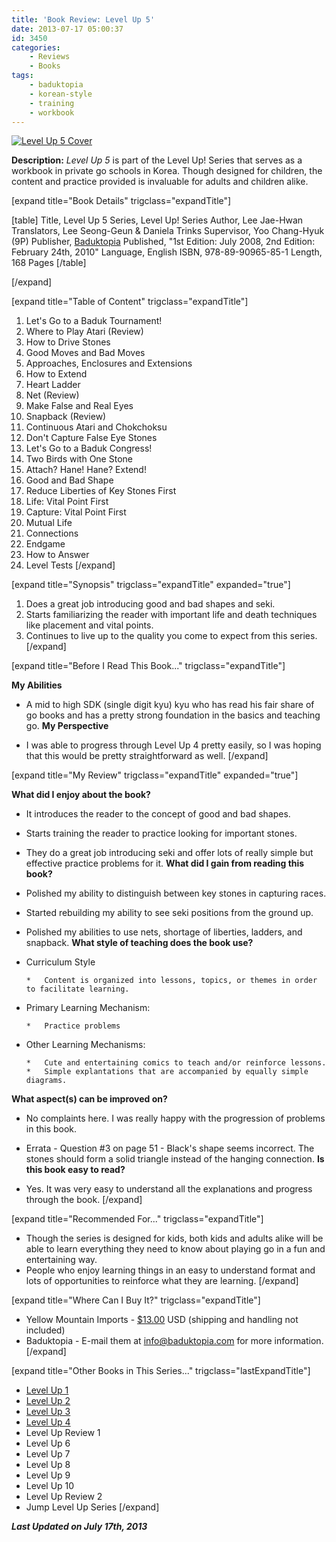 ```yaml
---
title: 'Book Review: Level Up 5'
date: 2013-07-17 05:00:37
id: 3450
categories:
	- Reviews
	- Books
tags:
	- baduktopia
	- korean-style
	- training
	- workbook
---
```


[![Level Up 5 Cover](http://www.bengozen.com/wp-content/uploads/2013/07/levelup5cover.jpg)](http://www.bengozen.com/wp-content/uploads/2013/07/levelup5cover.jpg)

**Description:** _Level Up 5_ is part of the Level Up! Series that serves as a workbook in private go schools in Korea. Though designed for children, the content and practice provided is invaluable for adults and children alike.

<!--more-->

[expand title="Book Details" trigclass="expandTitle"]

[table]
Title, Level Up 5
Series, Level Up! Series
Author, Lee Jae-Hwan
Translators, Lee Seong-Geun &amp; Daniela Trinks
Supervisor, Yoo Chang-Hyuk (9P)
Publisher, [Baduktopia](http://www.baduktopia.com)
Published, "1st Edition: July 2008, 2nd Edition: February 24th, 2010"
Language, English
ISBN, 978-89-90965-85-1
Length, 168 Pages
[/table]

[/expand]

[expand title="Table of Content" trigclass="expandTitle"]

1.  Let's Go to a Baduk Tournament!
2.  Where to Play Atari (Review)
3.  How to Drive Stones
4.  Good Moves and Bad Moves
5.  Approaches, Enclosures and Extensions
6.  How to Extend
7.  Heart Ladder
8.  Net (Review)
9.  Make False and Real Eyes
10.  Snapback (Review)
11.  Continuous Atari and Chokchoksu
12.  Don't Capture False Eye Stones
13.  Let's Go to a Baduk Congress!
14.  Two Birds with One Stone
15.  Attach? Hane! Hane? Extend!
16.  Good and Bad Shape
17.  Reduce Liberties of Key Stones First
18.  Life: Vital Point First
19.  Capture: Vital Point First
20.  Mutual Life
21.  Connections
22.  Endgame
23.  How to Answer
24.  Level Tests
[/expand]

[expand title="Synopsis" trigclass="expandTitle" expanded="true"]

1.  Does a great job introducing good and bad shapes and seki.
2.  Starts familiarizing the reader with important life and death techniques like placement and vital points.
3.  Continues to live up to the quality you come to expect from this series.
[/expand]

[expand title="Before I Read This Book..." trigclass="expandTitle"]

**My Abilities**

*   A mid to high SDK (single digit kyu) kyu who has read his fair share of go books and has a pretty strong foundation in the basics and teaching go.
**My Perspective**

*   I was able to progress through Level Up 4 pretty easily, so I was hoping that this would be pretty straightforward as well.
[/expand]

[expand title="My Review" trigclass="expandTitle" expanded="true"]

**What did I enjoy about the book?**

*   It introduces the reader to the concept of good and bad shapes.
*   Starts training the reader to practice looking for important stones.
*   They do a great job introducing seki and offer lots of really simple but effective practice problems for it.
**What did I gain from reading this book?**

*   Polished my ability to distinguish between key stones in capturing races.
*   Started rebuilding my ability to see seki positions from the ground up.
*   Polished my abilities to use nets, shortage of liberties, ladders, and snapback.
**What style of teaching does the book use?**

*   Curriculum Style

		*   Content is organized into lessons, topics, or themes in order to facilitate learning.

*   Primary Learning Mechanism:

		*   Practice problems

*   Other Learning Mechanisms:

		*   Cute and entertaining comics to teach and/or reinforce lessons.
		*   Simple explantations that are accompanied by equally simple diagrams.
**What aspect(s) can be improved on?**

*   No complaints here. I was really happy with the progression of problems in this book.
*   Errata - Question #3 on page 51 - Black's shape seems incorrect. The stones should form a solid triangle instead of the hanging connection.
**Is this book easy to read?**

*   Yes. It was very easy to understand all the explanations and progress through the book.
[/expand]

[expand title="Recommended For..." trigclass="expandTitle"]

*   Though the series is designed for kids, both kids and adults alike will be able to learn everything they need to know about playing go in a fun and entertaining way.
*   People who enjoy learning things in an easy to understand format and lots of opportunities to reinforce what they are learning.
[/expand]

[expand title="Where Can I Buy It?" trigclass="expandTitle"]

*   Yellow Mountain Imports - [$13.00](https://www.ymimports.com/p-787-level-up-5-22-20-kyu.aspx#.UeAS40GvPzw "Yellow Mountain Imports Purchase Link") USD (shipping and handling not included)
*   Baduktopia - E-mail them at info@baduktopia.com for more information.
[/expand]

[expand title="Other Books in This Series..." trigclass="lastExpandTitle"]

*   [Level Up 1](http://www.bengozen.com/book-review-level-up-1/ "Book Review: Level Up 1")
*   [Level Up 2](http://www.bengozen.com/book-review-level-up-vol-2/ "Book Review: Level Up 2")
*   [Level Up 3](http://www.bengozen.com/book-review-level-up-3/ "Book Review: Level Up 3")
*   [Level Up 4](http://www.bengozen.com/book-review-level-up-4/ "Book Review: Level Up 4")
*   Level Up Review 1
*   Level Up 6
*   Level Up 7
*   Level Up 8
*   Level Up 9
*   Level Up 10
*   Level Up Review 2
*   Jump Level Up Series
[/expand]

_**Last Updated on July 17th, 2013**_